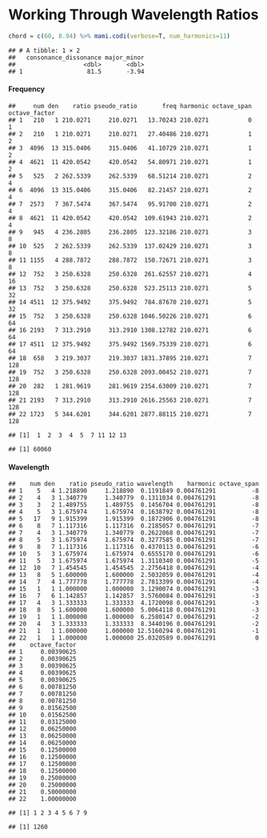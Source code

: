 Working Through Wavelength Ratios
================

``` r
chord = c(60, 8.94) %>% mami.codi(verbose=T, num_harmonics=11)
```

    ## # A tibble: 1 × 2
    ##   consonance_dissonance major_minor
    ##                   <dbl>       <dbl>
    ## 1                  81.5       -3.94

#### Frequency

    ##     num den    ratio pseudo_ratio       freq harmonic octave_span octave_factor
    ## 1   210   1 210.0271     210.0271   13.70243 210.0271           0             1
    ## 2   210   1 210.0271     210.0271   27.40486 210.0271           1             2
    ## 3  4096  13 315.0406     315.0406   41.10729 210.0271           1             2
    ## 4  4621  11 420.0542     420.0542   54.80971 210.0271           1             2
    ## 5   525   2 262.5339     262.5339   68.51214 210.0271           2             4
    ## 6  4096  13 315.0406     315.0406   82.21457 210.0271           2             4
    ## 7  2573   7 367.5474     367.5474   95.91700 210.0271           2             4
    ## 8  4621  11 420.0542     420.0542  109.61943 210.0271           2             4
    ## 9   945   4 236.2805     236.2805  123.32186 210.0271           3             8
    ## 10  525   2 262.5339     262.5339  137.02429 210.0271           3             8
    ## 11 1155   4 288.7872     288.7872  150.72671 210.0271           3             8
    ## 12  752   3 250.6328     250.6328  261.62557 210.0271           4            16
    ## 13  752   3 250.6328     250.6328  523.25113 210.0271           5            32
    ## 14 4511  12 375.9492     375.9492  784.87670 210.0271           5            32
    ## 15  752   3 250.6328     250.6328 1046.50226 210.0271           6            64
    ## 16 2193   7 313.2910     313.2910 1308.12782 210.0271           6            64
    ## 17 4511  12 375.9492     375.9492 1569.75339 210.0271           6            64
    ## 18  658   3 219.3037     219.3037 1831.37895 210.0271           7           128
    ## 19  752   3 250.6328     250.6328 2093.00452 210.0271           7           128
    ## 20  282   1 281.9619     281.9619 2354.63009 210.0271           7           128
    ## 21 2193   7 313.2910     313.2910 2616.25563 210.0271           7           128
    ## 22 1723   5 344.6201     344.6201 2877.88115 210.0271           7           128

    ## [1]  1  2  3  4  5  7 11 12 13

    ## [1] 60060

#### Wavelength

    ##    num den    ratio pseudo_ratio wavelength    harmonic octave_span
    ## 1    5   4 1.218890     1.218890  0.1191849 0.004761291          -8
    ## 2    4   3 1.340779     1.340779  0.1311034 0.004761291          -8
    ## 3    3   2 1.489755     1.489755  0.1456704 0.004761291          -8
    ## 4    5   3 1.675974     1.675974  0.1638792 0.004761291          -8
    ## 5   17   9 1.915399     1.915399  0.1872906 0.004761291          -8
    ## 6    8   7 1.117316     1.117316  0.2185057 0.004761291          -7
    ## 7    4   3 1.340779     1.340779  0.2622068 0.004761291          -7
    ## 8    5   3 1.675974     1.675974  0.3277585 0.004761291          -7
    ## 9    8   7 1.117316     1.117316  0.4370113 0.004761291          -6
    ## 10   5   3 1.675974     1.675974  0.6555170 0.004761291          -6
    ## 11   5   3 1.675974     1.675974  1.3110340 0.004761291          -5
    ## 12  10   7 1.454545     1.454545  2.2756418 0.004761291          -4
    ## 13   8   5 1.600000     1.600000  2.5032059 0.004761291          -4
    ## 14   7   4 1.777778     1.777778  2.7813399 0.004761291          -4
    ## 15   1   1 1.000000     1.000000  3.1290074 0.004761291          -3
    ## 16   7   6 1.142857     1.142857  3.5760084 0.004761291          -3
    ## 17   4   3 1.333333     1.333333  4.1720098 0.004761291          -3
    ## 18   8   5 1.600000     1.600000  5.0064118 0.004761291          -3
    ## 19   1   1 1.000000     1.000000  6.2580147 0.004761291          -2
    ## 20   4   3 1.333333     1.333333  8.3440196 0.004761291          -2
    ## 21   1   1 1.000000     1.000000 12.5160294 0.004761291          -1
    ## 22   1   1 1.000000     1.000000 25.0320589 0.004761291           0
    ##    octave_factor
    ## 1     0.00390625
    ## 2     0.00390625
    ## 3     0.00390625
    ## 4     0.00390625
    ## 5     0.00390625
    ## 6     0.00781250
    ## 7     0.00781250
    ## 8     0.00781250
    ## 9     0.01562500
    ## 10    0.01562500
    ## 11    0.03125000
    ## 12    0.06250000
    ## 13    0.06250000
    ## 14    0.06250000
    ## 15    0.12500000
    ## 16    0.12500000
    ## 17    0.12500000
    ## 18    0.12500000
    ## 19    0.25000000
    ## 20    0.25000000
    ## 21    0.50000000
    ## 22    1.00000000

    ## [1] 1 2 3 4 5 6 7 9

    ## [1] 1260
